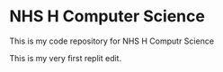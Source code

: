 # NHS H Computer Science
This is my code repository for NHS H Computr Science

This is my very first replit edit.